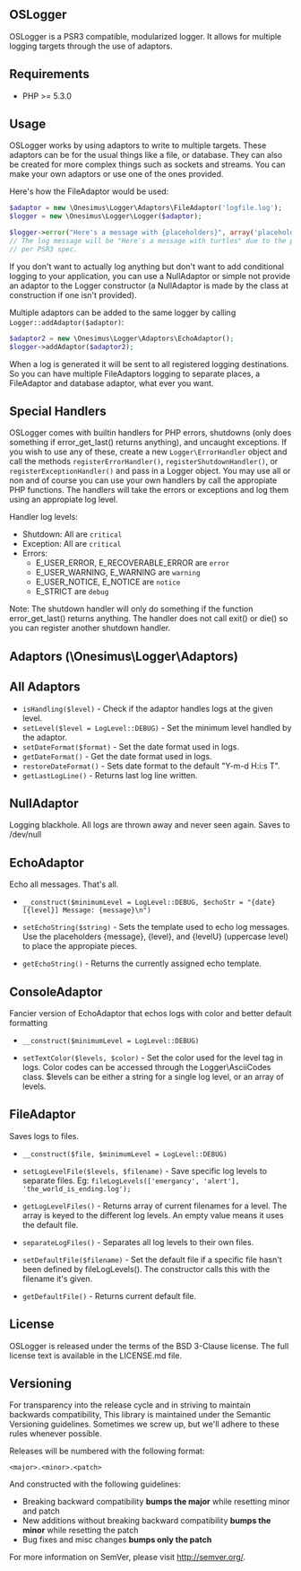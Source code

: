 OSLogger
--------

OSLogger is a PSR3 compatible, modularized logger. It allows for multiple logging targets through the use of adaptors.

Requirements
------------

- PHP >= 5.3.0

Usage
-----

OSLogger works by using adaptors to write to multiple targets. These adaptors can be for the usual things like a file, or database. They can also be created for more complex things such as sockets and streams. You can make your own adaptors or use one of the ones provided.

Here's how the FileAdaptor would be used:

```php
$adaptor = new \Onesimus\Logger\Adaptors\FileAdaptor('logfile.log');
$logger = new \Onesimus\Logger\Logger($adaptor);

$logger->error("Here's a message with {placeholders}", array('placeholders' => 'turtles'));
// The log message will be "Here's a message with turtles" due to the placeholder interpolation
// per PSR3 spec.
```

If you don't want to actually log anything but don't want to add conditional logging to your application, you can use a NullAdaptor or simple not provide an adaptor to the Logger constructor (a NullAdaptor is made by the class at construction if one isn't provided).

Multiple adaptors can be added to the same logger by calling `Logger::addAdaptor($adaptor)`:

```php
$adaptor2 = new \Onesimus\Logger\Adaptors\EchoAdaptor();
$logger->addAdaptor($adaptor2);
```

When a log is generated it will be sent to all registered logging destinations. So you can have multiple FileAdaptors logging to separate places, a FileAdaptor and database adaptor, what ever you want.

Special Handlers
----------------

OSLogger comes with builtin handlers for PHP errors, shutdowns (only does something if error_get_last() returns anything), and uncaught exceptions. If you wish to use any of these, create a new `Logger\ErrorHandler` object and call the methods `registerErrorHandler()`, `registerShutdownHandler()`, or `registerExceptionHandler()` and pass in a Logger object. You may use all or non and of course you can use your own handlers by call the appropiate PHP functions. The handlers will take the errors or exceptions and log them using an appropiate log level.

Handler log levels:

- Shutdown: All are `critical`
- Exception: All are `critical`
- Errors:
    - E_USER_ERROR, E_RECOVERABLE_ERROR are `error`
    - E_USER_WARNING, E_WARNING are `warning`
    - E_USER_NOTICE, E_NOTICE are `notice`
    - E_STRICT are `debug`

Note: The shutdown handler will only do something if the function error_get_last() returns anything. The handler does not call exit() or die() so you can register another shutdown handler.

Adaptors (\Onesimus\Logger\Adaptors)
------------------------------------

All Adaptors
------------

- `isHandling($level)` - Check if the adaptor handles logs at the given level.
- `setLevel($level = LogLevel::DEBUG)` - Set the minimum level handled by the adaptor.
- `setDateFormat($format)` - Set the date format used in logs.
- `getDateFormat()` - Get the date format used in logs.
- `restoreDateFormat()` - Sets date format to the default "Y-m-d H:i:s T".
- `getLastLogLine()` - Returns last log line written.

NullAdaptor
-----------

Logging blackhole. All logs are thrown away and never seen again. Saves to /dev/null

EchoAdaptor
-----------

Echo all messages. That's all.

- `__construct($minimumLevel = LogLevel::DEBUG, $echoStr = "{date} [{level}] Message: {message}\n")`

- `setEchoString($string)` - Sets the template used to echo log messages. Use the placeholders {message}, {level}, and {levelU} (uppercase level) to place the appropiate pieces.
- `getEchoString()` - Returns the currently assigned echo template.

ConsoleAdaptor
--------------

Fancier version of EchoAdaptor that echos logs with color and better default formatting

- `__construct($minimumLevel = LogLevel::DEBUG)`

- `setTextColor($levels, $color)` - Set the color used for the level tag in logs. Color codes can be accessed through the Logger\AsciiCodes class. $levels can be either a string for a single log level, or an array of levels.

FileAdaptor
-----------

Saves logs to files.

- `__construct($file, $minimumLevel = LogLevel::DEBUG)`

- `setLogLevelFile($levels, $filename)` - Save specific log levels to separate files. Eg: `fileLogLevels(['emergancy', 'alert'], 'the_world_is_ending.log');`
- `getLogLevelFiles()` - Returns array of current filenames for a level. The array is keyed to the different log levels. An empty value means it uses the default file.
- `separateLogFiles()` - Separates all log levels to their own files.
- `setDefaultFile($filename)` - Set the default file if a specific file hasn't been defined by fileLogLevels(). The constructor calls this with the filename it's given.
- `getDefaultFile()` - Returns current default file.

License
-------

OSLogger is released under the terms of the BSD 3-Clause license. The full license text is available in the LICENSE.md file.

Versioning
----------

For transparency into the release cycle and in striving to maintain backwards compatibility, This library is maintained under the Semantic Versioning guidelines. Sometimes we screw up, but we'll adhere to these rules whenever possible.

Releases will be numbered with the following format:

`<major>.<minor>.<patch>`

And constructed with the following guidelines:

- Breaking backward compatibility **bumps the major** while resetting minor and patch
- New additions without breaking backward compatibility **bumps the minor** while resetting the patch
- Bug fixes and misc changes **bumps only the patch**

For more information on SemVer, please visit <http://semver.org/>.
